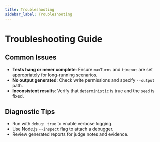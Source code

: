 ```yaml
---
title: Troubleshooting
sidebar_label: Troubleshooting
---
```


# Troubleshooting Guide

## Common Issues
- **Tests hang or never complete**: Ensure `maxTurns` and `timeout` are set appropriately for long-running scenarios.
- **No output generated**: Check write permissions and specify `--output` path.
- **Inconsistent results**: Verify that `deterministic` is true and the `seed` is fixed.

## Diagnostic Tips
- Run with `debug: true` to enable verbose logging.
- Use Node.js `--inspect` flag to attach a debugger.
- Review generated reports for judge notes and evidence.

